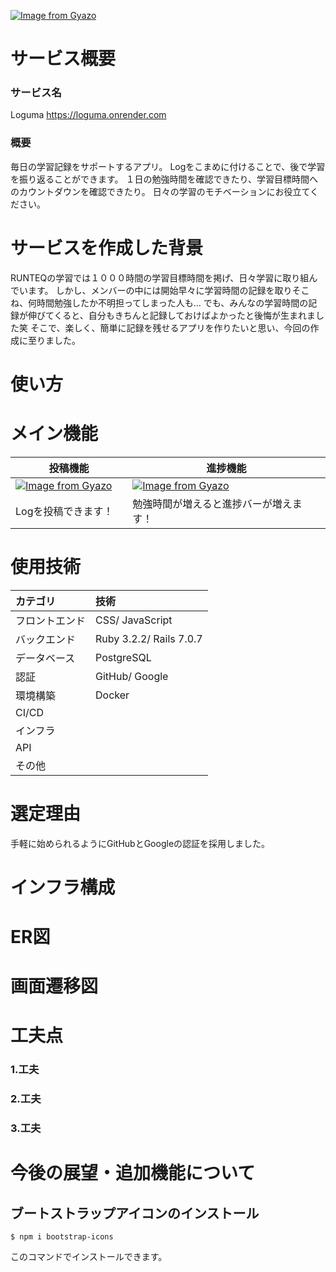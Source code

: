 [![Image from Gyazo](https://i.gyazo.com/dc9c45030c44690aafd1c4983ed46ea7.png)](https://gyazo.com/dc9c45030c44690aafd1c4983ed46ea7)


# サービス概要

### サービス名
Loguma
https://loguma.onrender.com

### 概要
毎日の学習記録をサポートするアプリ。
Logをこまめに付けることで、後で学習を振り返ることができます。
１日の勉強時間を確認できたり、学習目標時間へのカウントダウンを確認できたり。
日々の学習のモチベーションにお役立てください。

# サービスを作成した背景
RUNTEQの学習では１０００時間の学習目標時間を掲げ、日々学習に取り組んでいます。
しかし、メンバーの中には開始早々に学習時間の記録を取りそこね、何時間勉強したか不明担ってしまった人も…
でも、みんなの学習時間の記録が伸びてくると、自分もきちんと記録しておけばよかったと後悔が生まれました笑
そこで、楽しく、簡単に記録を残せるアプリを作りたいと思い、今回の作成に至りました。

# 使い方


# メイン機能
| 投稿機能| 進捗機能 |
| ------ | ------ |
| [![Image from Gyazo](https://i.gyazo.com/8a64e78f341e10e03f892d9ce02ec38c.gif)](https://gyazo.com/8a64e78f341e10e03f892d9ce02ec38c) |[![Image from Gyazo](https://i.gyazo.com/e47578e540659691fc05f0064e2931c5.png)](https://gyazo.com/e47578e540659691fc05f0064e2931c5) |
| Logを投稿できます！　| 勉強時間が増えると進捗バーが増えます！|

# 使用技術
| カテゴリ       | 技術  |
| :------------- | :------------ |
| フロントエンド | CSS/ JavaScript   |
| バックエンド   | Ruby 3.2.2/ Rails 7.0.7 |
| データベース   |  PostgreSQL  |
| 認証           |   GitHub/ Google   |
| 環境構築       |  Docker  |
| CI/CD          |   |
| インフラ       |  |
| API            |    |
| その他         |  |

# 選定理由
手軽に始められるようにGitHubとGoogleの認証を採用しました。

# インフラ構成

# ER図

# 画面遷移図

# 工夫点

###  1.工夫
###  2.工夫
###  3.工夫

# 今後の展望・追加機能について






## ブートストラップアイコンのインストール

```
$ npm i bootstrap-icons
```
このコマンドでインストールできます。
